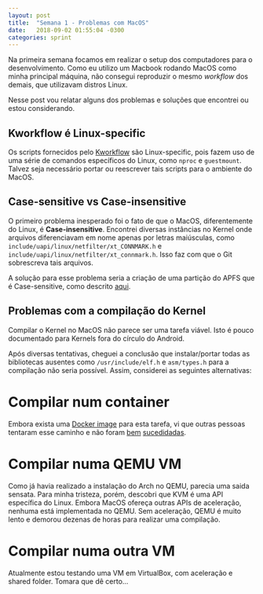 ```yaml
---
layout: post
title:  "Semana 1 - Problemas com MacOS"
date:   2018-09-02 01:55:04 -0300
categories: sprint
---
```


Na primeira semana focamos em realizar o setup dos computadores para o desenvolvimento. Como eu utilizo um Macbook rodando MacOS como minha principal máquina, não consegui reproduzir o mesmo *workflow* dos demais, que utilizavam distros Linux.

Nesse post vou relatar alguns dos problemas e soluções que encontrei ou estou considerando.

## Kworkflow é Linux-specific

Os scripts fornecidos pelo [Kworkflow](https://github.com/rodrigosiqueira/kworkflow) são Linux-specific, pois fazem uso de uma série de comandos específicos do Linux, como `nproc` e `guestmount`. Talvez seja necessário portar ou reescrever tais scripts para o ambiente do MacOS.

## Case-sensitive vs Case-insensitive

O primeiro problema inesperado foi o fato de que o MacOS, diferentemente do Linux, é **Case-insensitive**. Encontrei diversas instâncias no Kernel onde arquivos diferenciavam em nome apenas por letras maiúsculas, como `include/uapi/linux/netfilter/xt_CONNMARK.h` e `include/uapi/linux/netfilter/xt_connmark.h`. Isso faz com que o Git sobrescreva tais arquivos.

A solução para esse problema seria a criação de uma partição do APFS que é Case-sensitive, como descrito [aqui](https://academy.spryker.com/enablement/tutorials_and_howtos/howtos/ht_case_sensitive_file_system_mac.html).

## Problemas com a compilação do Kernel

Compilar o Kernel no MacOS não parece ser uma tarefa viável. Isto é pouco documentado para Kernels fora do círculo do Android.

Após diversas tentativas, cheguei a conclusão que instalar/portar todas as bibliotecas ausentes como `/usr/include/elf.h` e `asm/types.h` para a compilação não seria possível. Assim, considerei as seguintes alternativas:

# Compilar num container

Embora exista uma [Docker image](https://github.com/moul/docker-kernel-builder) para esta tarefa, vi que outras pessoas tentaram esse caminho e não foram [bem](https://unrouted.io/2016/08/09/docker-osx-linux-kernel-building/) [sucedidadas](https://unrouted.io/2016/08/10/docker-osx-linux-kernel-building-2/).

# Compilar numa QEMU VM

Como já havia realizado a instalação do Arch no QEMU, parecia uma saida sensata. Para minha tristeza, porém, descobri que KVM é uma API específica do Linux. Embora MacOS ofereça outras APIs de aceleração, nenhuma está implementada no QEMU. Sem aceleração, QEMU é muito lento e demorou dezenas de horas para realizar uma compilação.

# Compilar numa outra VM

Atualmente estou testando uma VM em VirtualBox, com aceleração e shared folder. Tomara que dê certo...